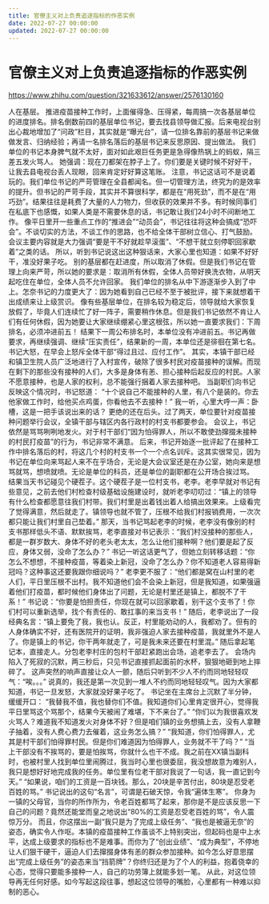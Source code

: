 ```yaml
---
title: 官僚主义对上负责追逐指标的作恶实例
date: 2022-07-27 00:00:00
updated: 2022-07-27 00:00:00
---
```


# 官僚主义对上负责追逐指标的作恶实例

https://www.zhihu.com/question/321633612/answer/2576130160

人在基层。
推进疫苗接种工作时，上面催得急、压得紧，每周搞一次各基层单位的进度排名。排名倒数前四的基层单位书记，要去找县领导做汇报。后来电视台别出心裁地增加了“问政”栏目，其实就是“曝光台”，请一位排名靠前的基层书记来做做发言、归纳经验；再请一名排名落后的基层书记来反思原因、提出做法。
我们单位的书记本身脾气就不太好，面对如此艰巨任务更是急得像热锅上的蚂蚁，隔三差五发火骂人。
她强调：现在刀都架在脖子上了。你们要是关键时候不好好干，让我去县电视台丢人现眼，回来肯定好好算这笔账。
注意，书记这话可不是说着玩的。我们单位书记的严苛管理在全县都闻名。但一切管理方法，终究为的是效率的提升。但书记的严苛手段，其实并不算很科学，都是在“用死劲”，而不是在“用巧劲”。结果往往是耗费了大量的人力物力，但收获的效果并不多。有时候同事们在私底下也感慨，如果人类是不需要休息的话，书记敢让我们24小时不间断地工作。
像平日里开一些重点工作的“推进会”“动员会”，书记往往将这种会搞成“恐吓会”。不谈切实的方法，不谈工作的思路，也不给全体干部树立信心、打气鼓励。会议主要内容就是大力强调“要是干不好就趁早滚蛋”、“不想干就立刻停职回家歇着”之类的话。
所以，听到书记说这出这种狠话来，大家心里也知道：如果不好好干，准没好果子吃。
别的基层都在赶进度，所以取消了休假。但是我们书记在管理上向来严苛，所以她的要求是：取消所有休假，全体人员带好换洗衣物，从明天起吃住在单位，全体人员不允许回家。
我们单位的排名从中下游逐渐步入到了中上。怎奈书记的力度更大了：因为她看到自己已经不至于被批评，接下来就想着干出成绩来让上级赏识。
像有些基层单位，在排名较为稳定后，领导就给大家恢复放假了，毕竟人们连续忙了好一阵子，需要稍作休息。但是我们书记依然不肯让人们有任何休假，因为她要让大家继续绷紧心里这根弦，所以她一直要求我们：下周排名，必须冲进前五！
结果下一周公布排名时，本单位没有冲进前五。书记再做要求，再继续强调、继续“压实责任”，结果新的一周，本单位还是徘徊在第七名。
书记大怒，在早会上怒斥全体干部“得过且过、应付工作”。
其实，本镇干部已经和镇卫生院人员广泛地进行了入村宣传，破除了很多村民对疫苗接种的误解。而现在剩下的那些没有接种的人们，大多是身体有恙、担心接种后起反应的村民。人家不愿意接种，也是人家的权利，总不能强行捆着人家去接种吧。
当副职们向书记反映这个情况时，书记怒道：
“十个说自己不能接种的人里，有八个是装的。你去他家做工作时，给他买点鸡蛋，你看他去不去接种！”
我一听，心里大呼一声：卧槽，这是一把手该说出来的话？
更绝的还在后头。过了两天，单位要针对疫苗接种问题举行会议，全镇干部与辖区内各行政村的村支书都要参会。
会议上，书记依然是骂骂咧咧地发火。对于村干部们“因为怕得罪人，所以不敢使劲撺掇未接种的村民打疫苗”的行为，书记非常不满意。
后来，书记开始逐一批评起了在接种工作中排名落后的村，将这几个村的村支书一个一个点名训斥。这其实很常见，因为书记在单位向来骂起人来不在乎场合，无论是大会议室还是在办公室，她向来是想骂就骂，想喷就喷。无论是单位的科员，还是单位的副职都在公开场合挨过骂。
结果当天书记碰见个硬茬子。这个硬茬子是一位村支书，老李。老李早就对书记有些意见，之前去他们村检查村级基础设施建设时，就听老李叨叨过：“镇上的领导有什么检查都愿意往我们村带。我们村里是出着钱出着人给搞出效果来。上级看完了觉得满意，然后就走了。镇领导也就不管了，压根不给我们村报销费用，一次次都只能让我们村里自己垫着。”
那天，当书记骂起老李的时候，老李没有像别的村支书那样低头不语、默默挨骂，老李直接对书记表示：“我们村没接种的那些人，都是一群岁数大、身体不好的老头老太太，怎么让他们接种啊？他们要是起了反应，身体又弱，没命了怎么办？”
书记一听这话更气了，但她立刻转移话题：“你怎么不想想，不接种疫苗，等着染上新冠，没命了怎么办？你不知道老人容易得新冠吗？这种事这还要我跟你细说吗？”
老李更不服了：“他们都是窝在山村里的老人们，平日里压根不出村。我不知道他们会不会染上新冠，但是我知道，如果强逼着他们打疫苗，都时候他们身体出了问题，无论是村里还是镇上，都脱不了干系！”
书记说：“你要是怕担责任，你现在就可以回家歇着，别干这个支书了！你们村可以重新选举，找个有责任的、敢扛事的来当支书！”
随后，老李说出了一段经典名言：“镇上要免了我，我也认。反正，村里能劝动的人，我都劝了。但有的人身体确实不好，还有医院开的证明，我非强迫人家去接种疫苗，我就里外不是人了。你是镇上的书记，你干两年就走了，可是我未来还要在村里混。”
随后拿起笔记本，直接走人。分包老李村庄的包村干部赶紧跑出会场，追老李去了。
会场内陷入了死寂的沉默，两三秒后，只见书记直接抓起面前的水杯，狠狠地砸到地上摔碎了。
这声突然的响声直接让众人一颤，随后只听到不少人不约而同地轻轻叹气：“唉。。。”
说真的，我还是第一次见到一堆人不约而同地轻轻叹气。因为大家都知道，书记一旦发怒，大家就没好果子吃了。
书记坐在主席台上沉默了半分钟，缓缓开口：
“我替我不值，我也替你们不值。我知道你们心里肯定很开心，觉得我平日里骂这个骂那个，结果今天被闹了难堪，下不来台了。”
“你们以为我很喜欢发火骂人？难道我不知道发火对身体不好？但是咱们镇的业务想搞上去，没有人拿鞭子抽着，没有人费心费力去催着，这业务怎么搞？”
“我知道，你们怕得罪人，尤其是村干部们怕得罪村民。但是你们难道因为怕得罪人，业务就不干了吗？”
“当上干部没有不挨骂的，要是怕挨骂，你就什么也干不成。我之前在XX镇当副科时，也被村里人找到单位里闹腾过，我当时心里也很委屈，我没想故意为难别人，我只是想好好地完成我的任务。单位里有位老干部对我说了一句话，我一直记到今天。”
“如果说，咱们的工资是一百块钱。那么，20块是辛苦付出，80块是忍受老百姓的骂。”
书记说出的这句“名言”，可谓是石破天惊，令我“遍体生寒”。
你身为一镇的父母官，当你的所作所为，令老百姓都骂了起来，那你是不是应该反思一下自己的问题？竟然还能堂而皇之地说出“80%的工资是忍受老百姓的骂”，令人震惊万分。
而且，你这摆出一副“我只是为了完成上级任务”、“我也是被逼无奈”的姿态，确实令人作呕。本镇的疫苗接种工作虽谈不上特别突出，但起码也是中上水平，达成上级要求的指标也不是难事。而你为了“创出业绩”、“成为典型”，不停地让人们狠干硬干，逼迫人们去撺掇身体有恙的群众参加接种。如今怎么好意思摆出“完成上级任务”的姿态来当“挡箭牌”？你终归还是为了个人的利益，抱着侥幸的心态，觉得只要能多接种一人，自己的功劳簿上就能多划一笔。
从此，对这位领导再无任何好感。如今写起这段往事，想起这位领导的嘴脸，心里都有一种难以抑制的恶心。
